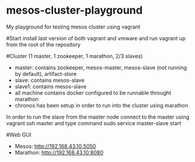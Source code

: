 # mesos-cluster-playground
My playground for testing mesos cluster using vagrant

#Start
install last version of both vagrant and vmware and run vagrant up from the root of the repository


#Cluster (1 master, 1 zookeeper, 1 marathon, 2/3 slaves)
- master: contains zookeeper, mesos-master, mesos-slave (not running by default), artifact-store
- slave: contains mesos-slave
- slave1: contains mesos-slave
- all machine contains docker configured to be runnable throught marathon
- chronos has been setup in order to run into the cluster using marathon

In order to run the slave from the master node connect to the master using vagrant ssh master and type command sudo service master-slave start

#Web GUI
- Mesos: http://192.168.43.10:5050
- Marathon: http://192.168.43.10:8080
